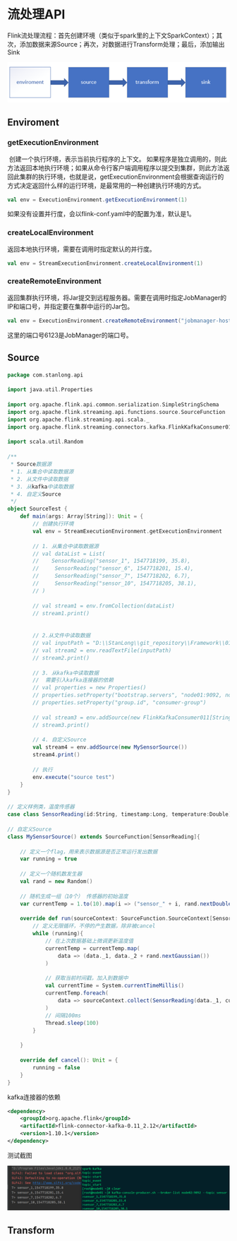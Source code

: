 # 流处理API

Flink流处理流程：首先创建环境（类似于spark里的上下文SparkContext）；其次，添加数据来源Source；再次，对数据进行Transform处理；最后，添加输出Sink

![](./doc/03.png)

## Enviroment

### getExecutionEnvironment

​      创建一个执行环境，表示当前执行程序的上下文。 如果程序是独立调用的，则此方法返回本地执行环境；如果从命令行客户端调用程序以提交到集群，则此方法返回此集群的执行环境，也就是说，getExecutionEnvironment会根据查询运行的方式决定返回什么样的运行环境，是最常用的一种创建执行环境的方式。

```scala
val env = ExecutionEnvironment.getExecutionEnvironment(1)
```

如果没有设置并行度，会以flink-conf.yaml中的配置为准，默认是1。

### createLocalEnvironment

返回本地执行环境，需要在调用时指定默认的并行度。

```scala
val env = StreamExecutionEnvironment.createLocalEnvironment(1)
```

### createRemoteEnvironment

 返回集群执行环境，将Jar提交到远程服务器。需要在调用时指定JobManager的IP和端口号，并指定要在集群中运行的Jar包。

```scala
val env = ExecutionEnvironment.createRemoteEnvironment("jobmanager-hostname", 6123, "jarpath")
```

 这里的端口号6123是JobManager的端口号。

## Source

```scala
package com.stanlong.api

import java.util.Properties

import org.apache.flink.api.common.serialization.SimpleStringSchema
import org.apache.flink.streaming.api.functions.source.SourceFunction
import org.apache.flink.streaming.api.scala._
import org.apache.flink.streaming.connectors.kafka.FlinkKafkaConsumer011

import scala.util.Random

/**
 * Source数据源
 * 1. 从集合中读取数据源
 * 2. 从文件中读取数据
 * 3. 从kafka中读取数据
 * 4. 自定义Source
 */
object SourceTest {
    def main(args: Array[String]): Unit = {
        // 创建执行环境
        val env = StreamExecutionEnvironment.getExecutionEnvironment

        // 1. 从集合中读取数据源
        // val dataList = List(
        //    SensorReading("sensor_1", 1547718199, 35.8),
        //     SensorReading("sensor_6", 1547718201, 15.4),
        //     SensorReading("sensor_7", 1547718202, 6.7),
        //     SensorReading("sensor_10", 1547718205, 38.1),
        // )

        // val stream1 = env.fromCollection(dataList)
        // stream1.print()


        // 2.从文件中读取数据
        // val inputPath = "D:\\StanLong\\git_repository\\Framework\\01Flink\\Flink\\src\\main\\resources\\sensor.txt"
        // val stream2 = env.readTextFile(inputPath)
        // stream2.print()

        // 3. 从kafka中读取数据
        //  需要引入kafka连接器的依赖
        // val properties = new Properties()
        // properties.setProperty("bootstrap.servers", "node01:9092, node02:9092, node03:9092, node04:9092")
        // properties.setProperty("group.id", "consumer-group")

        // val stream3 = env.addSource(new FlinkKafkaConsumer011[String]("sensor", new SimpleStringSchema(), properties))
        // stream3.print()

        // 4. 自定义Source
        val stream4 = env.addSource(new MySensorSource())
        stream4.print()

        // 执行
        env.execute("source test")
    }
}

// 定义样例类，温度传感器
case class SensorReading(id:String, timestamp:Long, temperature:Double)

// 自定义Source
class MySensorSource() extends SourceFunction[SensorReading]{

    // 定义一个flag，用来表示数据源是否正常运行发出数据
    var running = true

    // 定义一个随机数发生器
    val rand = new Random()

    // 随机生成一组（10个） 传感器的初始温度
    var currentTemp = 1.to(10).map(i => ("sensor_" + i, rand.nextDouble() * 100))

    override def run(sourceContext: SourceFunction.SourceContext[SensorReading]): Unit = {
        // 定义无限循环，不停的产生数据，除非被cancel
        while (running){
            // 在上次数据基础上微调更新温度值
            currentTemp = currentTemp.map(
                data => (data._1, data._2 + rand.nextGaussian())
            )

            // 获取当前时间戳，加入到数据中
            val currentTime = System.currentTimeMillis()
            currentTemp.foreach(
                data => sourceContext.collect(SensorReading(data._1, currentTime, data._2))
            )
            // 间隔100ms
            Thread.sleep(100)
        }

    }

    override def cancel(): Unit = {
        running = false
    }
}
```

kafka连接器的依赖

```xml
<dependency>
    <groupId>org.apache.flink</groupId>
    <artifactId>flink-connector-kafka-0.11_2.12</artifactId>
    <version>1.10.1</version>
</dependency>
```

测试截图

![](./doc/04.png)

## Transform

